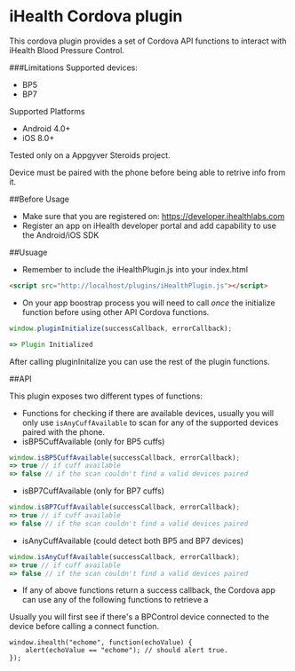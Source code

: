 iHealth Cordova plugin
====================

This cordova plugin provides a set of Cordova API functions to interact with iHealth Blood Pressure Control.

###Limitations
Supported devices:
 - BP5
 - BP7

Supported Platforms
 - Android 4.0+
 - iOS 8.0+

Tested only on a Appgyver Steroids project.

Device must be paired with the phone before being able to retrive info from it.

##Before Usage

 - Make sure that you are registered on: https://developer.ihealthlabs.com
 - Register an app on iHealth developer portal and add capability to use the Android/iOS SDK

##Usuage
 - Remember to include the iHealthPlugin.js into your index.html

```html
<script src="http://localhost/plugins/iHealthPlugin.js"></script>

```

 - On your app boostrap process you will need to call *once* the initialize function before using other API Cordova functions.

```javascript
window.pluginInitialize(successCallback, errorCallback);

=> Plugin Initialized
```

After calling pluginInitalize you can use the rest of the plugin functions.

##API

This plugin exposes two different types of functions:
 - Functions for checking if there are available devices, usually you will only use `isAnyCuffAvailable` to scan for any of the supported devices paired with the phone. 
  - isBP5CuffAvailable (only for BP5 cuffs)
  ```javascript
  window.isBP5CuffAvailable(successCallback, errorCallback);
  => true // if cuff available
  => false // if the scan couldn't find a valid devices paired
  ```
  - isBP7CuffAvailable (only for BP7 cuffs)
  ```javascript
  window.isBP7CuffAvailable(successCallback, errorCallback);
  => true // if cuff available
  => false // if the scan couldn't find a valid devices paired
  ```
  - isAnyCuffAvailable (could detect both BP5 and BP7 devices)
  ```javascript
  window.isAnyCuffAvailable(successCallback, errorCallback);
  => true // if cuff available
  => false // if the scan couldn't find a valid devices paired
  ```
 - If any of above functions return a success callback, the Cordova app can use any of the following functions to retrieve a 

Usually you will first see if there's a BPControl device connected to the device before calling a connect function.

```
window.ihealth("echome", function(echoValue) {
    alert(echoValue == "echome"); // should alert true.
});
```
